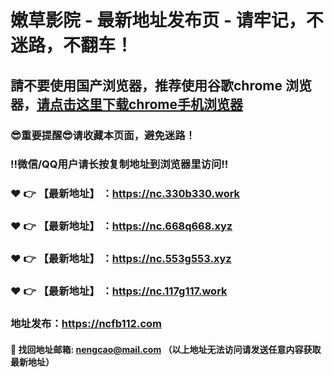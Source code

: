 # 嫩草影院 - 最新地址发布页 - 请牢记，不迷路，不翻车！

## 請不要使用国产浏览器，推荐使用谷歌chrome 浏览器，<a href = "https://www.google.cn/chrome/">请点击这里下载chrome手机浏览器</a>

### :sunglasses:重要提醒:sunglasses:请收藏本页面，避免迷路！
### ‼️微信/QQ用户请长按复制地址到浏览器里访问‼️

### :heart: :point_right: 【最新地址】 ：https://nc.330b330.work
### :heart: :point_right: 【最新地址】 ：https://nc.668q668.xyz
### :heart: :point_right: 【最新地址】 ：https://nc.553g553.xyz
### :heart: :point_right: 【最新地址】 ：https://nc.117g117.work

### 地址发布：https://ncfb112.com

#### :e-mail: __找回地址邮箱: nengcao@mail.com （以上地址无法访问请发送任意内容获取最新地址）__
